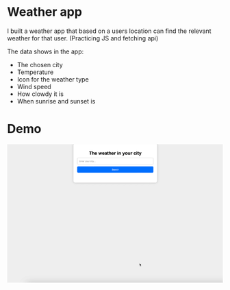 # Weather app

I built a weather app that based on a users location can find the relevant weather for that user. (Practicing JS and fetching api)

The data shows in the app:

- The chosen city
- Temperature
- Icon for the weather type
- Wind speed
- How clowdy it is
- When sunrise and sunset is

# Demo
![](https://github.com/MerajSharifi/Weather-app/blob/main/weather.gif)
